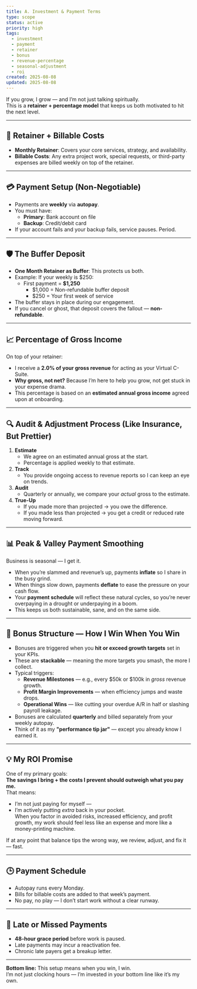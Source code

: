 ```yaml
---
title: A. Investment & Payment Terms
type: scope
status: active
priority: high
tags:
  - investment
  - payment
  - retainer
  - bonus
  - revenue-percentage
  - seasonal-adjustment
  - roi
created: 2025-08-08
updated: 2025-08-08
---
```



If you grow, I grow — and I’m not just talking spiritually.  
This is a **retainer + percentage model** that keeps us both motivated to hit the next level.

---

## 📌 Retainer + Billable Costs
- **Monthly Retainer**: Covers your core services, strategy, and availability.  
- **Billable Costs**: Any extra project work, special requests, or third-party expenses are billed weekly on top of the retainer.

---

## 💳 Payment Setup (Non-Negotiable)
- Payments are **weekly** via **autopay**.
- You must have:
  - **Primary**: Bank account on file  
  - **Backup**: Credit/debit card  
- If your account fails and your backup fails, service pauses. Period.

---

## 🛡️ The Buffer Deposit
- **One Month Retainer as Buffer**: This protects us both.
- Example: If your weekly is $250:
  - First payment = **$1,250**  
    - $1,000 = Non-refundable buffer deposit  
    - $250 = Your first week of service
- The buffer stays in place during our engagement.  
- If you cancel or ghost, that deposit covers the fallout — **non-refundable**.

---

## 📈 Percentage of Gross Income
On top of your retainer:
- I receive a **2.0% of your gross revenue** for acting as your Virtual C-Suite.
- **Why gross, not net?** Because I’m here to help you grow, not get stuck in your expense drama.
- This percentage is based on an **estimated annual gross income** agreed upon at onboarding.

---

## 🔍 Audit & Adjustment Process (Like Insurance, But Prettier)
1. **Estimate**  
   - We agree on an estimated annual gross at the start.  
   - Percentage is applied weekly to that estimate.
2. **Track**  
   - You provide ongoing access to revenue reports so I can keep an eye on trends.
3. **Audit**  
   - Quarterly or annually, we compare your *actual* gross to the estimate.
4. **True-Up**  
   - If you made more than projected → you owe the difference.  
   - If you made less than projected → you get a credit or reduced rate moving forward.

---

## 📊 Peak & Valley Payment Smoothing
Business is seasonal — I get it.  
- When you’re slammed and revenue’s up, payments **inflate** so I share in the busy grind.  
- When things slow down, payments **deflate** to ease the pressure on your cash flow.  
- Your **payment schedule** will reflect these natural cycles, so you’re never overpaying in a drought or underpaying in a boom.
- This keeps us both sustainable, sane, and on the same side.

---

## 🎯 Bonus Structure — How I Win When You Win
- Bonuses are triggered when you **hit or exceed growth targets** set in your KPIs.
- These are **stackable** — meaning the more targets you smash, the more I collect.
- Typical triggers:
  - **Revenue Milestones** — e.g., every $50k or $100k in *gross* revenue growth.
  - **Profit Margin Improvements** — when efficiency jumps and waste drops.
  - **Operational Wins** — like cutting your overdue A/R in half or slashing payroll leakage.
- Bonuses are calculated **quarterly** and billed separately from your weekly autopay.
- Think of it as my **"performance tip jar"** — except you already know I earned it.

---

## 💡 My ROI Promise
One of my primary goals:  
**The savings I bring + the costs I prevent should outweigh what you pay me.**  
That means:
- I’m not just paying for myself —  
- I’m actively putting *extra* back in your pocket.  
When you factor in avoided risks, increased efficiency, and profit growth, my work should feel less like an expense and more like a money-printing machine.

If at any point that balance tips the wrong way, we review, adjust, and fix it — fast.

---

## 🕒 Payment Schedule
- Autopay runs every Monday.
- Bills for billable costs are added to that week’s payment.
- No pay, no play — I don’t start work without a clear runway.

---

## 🚫 Late or Missed Payments
- **48-hour grace period** before work is paused.
- Late payments may incur a reactivation fee.
- Chronic late payers get a breakup letter.

---

**Bottom line:** This setup means when you win, I win.  
I’m not just clocking hours — I’m invested in your bottom line like it’s my own.
